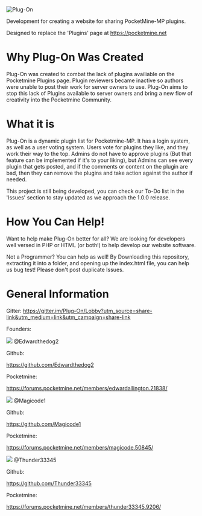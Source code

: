<img src="https://github.com/PMPluginDevelopers/PocketMine-Plugins-List/blob/master/Plug-On_logo.png?raw=true" alt="Plug-On"/>



Development for creating a website for sharing PocketMine-MP plugins.

Designed to replace the 'Plugins' page at https://pocketmine.net

# Why Plug-On Was Created

Plug-On was created to combat the lack of plugins availiable on the Pocketmine Plugins page. Plugin reviewers became inactive so authors were unable to post their work for server owners to use. Plug-On aims to stop this lack of Plugins available to server owners and bring a new flow of creativity into the Pocketmine Community. 

# What it is

Plug-On is a dynamic plugin list for Pocketmine-MP. It has a login system, as well as a user voting system. Users vote for plugins they like, and they work their way to the top. Admins do not have to approve plugins (But that feature can be implemented if it's to your liking), but Admins can see every plugin that gets posted, and if the comments or content on the plugin are bad, then they can remove the plugins and take action against the author if needed. 

This project is still being developed, you can check our To-Do list in the 'Issues' section to stay updated as we approach the 1.0.0 release. 

# How You Can Help!

Want to help make Plug-On better for all? We are looking for developers well versed in PHP or HTML (or both!) to help develop our website software. 

Not a Programmer? You can help as well! By Downloading this repository, extracting it into a folder, and opening up the index.html file, you can help us bug test! Please don't post duplicate Issues.

# General Information

Gitter:
https://gitter.im/Plug-On/Lobby?utm_source=share-link&utm_medium=link&utm_campaign=share-link

Founders:


<img src="https://avatars0.githubusercontent.com/u/13737682?v=3&s=88"/>
@Edwardthedog2


Github:

https://github.com/Edwardthedog2

Pocketmine:

https://forums.pocketmine.net/members/edwardallington.21838/




<img src="https://avatars2.githubusercontent.com/u/21282327?v=3&s=88"/>
@Magicode1


Github:

https://github.com/Magicode1

Pocketmine:

https://forums.pocketmine.net/members/magicode.50845/




<img src="https://avatars3.githubusercontent.com/u/9031498?v=3&s=88"/>
@Thunder33345


Github:

https://github.com/Thunder33345

Pocketmine:

https://forums.pocketmine.net/members/thunder33345.9206/




